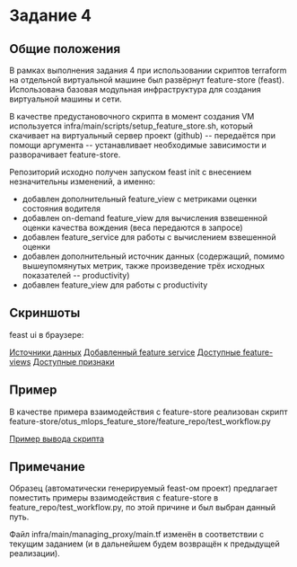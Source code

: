 # Задание 4

## Общие положения

В рамках выполнения задания 4 при использовании скриптов terraform на отдельной виртуальной машине был развёрнут feature-store (feast). Использована базовая модульная инфраструктура для создания виртуальной машины и сети.

В качестве предустановочного скрипта в момент создания VM используется infra/main/scripts/setup_feature_store.sh, который скачивает на виртуальный сервер проект (github) -- передаётся при помощи аргумента -- устанавливает необходимые зависимости и разворачивает feature-store.

Репозиторий исходно получен запуском feast init c внесением незначительны изменений, а именно:

- добавлен дополнительный feature_view с метриками оценки состояния водителя
- добавлен on-demand feature_view для вычисления взвешенной оценки качества вождения (веса передаются в запросе)
- добавлен feature_service для работы с вычислением взвешенной оценки
- добавлен дополнительный источник данных (содержащий, помимо вышеупомянутых метрик, также произведение трёх исходных показателей -- productivity)
- добавлен feature_view для работы с productivity

## Скриншоты

feast ui в браузере:

[Источники данных](docs/hometasks/04/data_sources.png)
[Добавленный feature service](docs/hometasks/04/feat_service_linear.png)
[Доступные feature-views](docs/hometasks/04/feature_views.png)
[Доступные признаки](docs/hometasks/04/features.png)

## Пример

В качестве примера взаимодействия с feature-store реализован скрипт feature-store/otus_mlops_feature_store/feature_repo/test_workflow.py

[Пример вывода скрипта](docs/hometasks/04/result.txt)

## Примечание

Образец (автоматически генерируемый feast-ом проект) предлагает поместить примеры взаимодействия с feature-store в feature_repo/test_workflow.py, по этой причине и был выбран данный путь.

Файл infra/main/managing_proxy/main.tf изменён в соответствии с текущим заданием (и в дальнейшем будем возвращён к предыдущей реализации).
